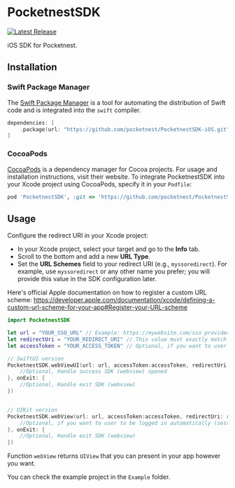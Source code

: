 # PocketnestSDK

[![Latest Release](https://img.shields.io/github/v/release/pocketnest/PocketnestSDK-iOS?sort=semver)](https://github.com/pocketnest/PocketnestSDK-iOS/releases)

iOS SDK for Pocketnest.

## Installation

### Swift Package Manager

The [Swift Package Manager](https://swift.org/package-manager/) is a tool for automating the distribution of Swift code and is integrated into the `swift` compiler.

```swift
dependencies: [
    .package(url: "https://github.com/pocketnest/PocketnestSDK-iOS.git", from: "1.0.0")
]
```

### CocoaPods

[CocoaPods](https://cocoapods.org) is a dependency manager for Cocoa projects. For usage and installation instructions, visit their website. To integrate PocketnestSDK into your Xcode project using CocoaPods, specify it in your `Podfile`:

```ruby
pod 'PocketnestSDK', :git => 'https://github.com/pocketnest/PocketnestSDK-iOS.git'
```

## Usage

Configure the redirect URI in your Xcode project:

- In your Xcode project, select your target and go to the **Info** tab.
- Scroll to the bottom and add a new **URL Type**.
- Set the **URL Schemes** field to your redirect URI (e.g., `myssoredirect`).
For example, use `myssoredirect` or any other name you prefer; you will provide this value in the SDK configuration later.

Here's official Apple documentation on how to register a custom URL scheme:
https://developer.apple.com/documentation/xcode/defining-a-custom-url-scheme-for-your-app#Register-your-URL-scheme


```swift
import PocketnestSDK

let url = "YOUR_SSO_URL" // Example: https://mywebsite.com/sso provided by Pocketnest prod or preprod
let redirectUri = "YOUR_REDIRECT_URI" // This value must exactly match the scheme registered in your Xcode project's URL Types (including case sensitivity) to avoid integration issues
let accessToken = "YOUR_ACCESS_TOKEN" // Optional, if you want to user to be logged in automatically (session)

// SwiftUI version
PocketnestSDK.webViewUI(url: url, accessToken:accessToken, redirectUri: redirectUri, onSuccess: { 
    //Optional, Handle success SDK (webview) opened
}, onExit: {
    //Optional, Handle exit SDK (webview)
})


// UIKit version
PocketnestSDK.webView(url: url, accessToken:accessToken, redirectUri: redirectUri, onSuccess: { 
    //Optional, if you want to user to be logged in automatically (session)
}, onExit: {
    //Optional, Handle exit SDK (webview)
})

```
Function `webView` returns `UIView` that you can present in your app however you want.

You can check the example project in the `Example` folder.
 

